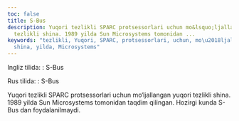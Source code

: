 ```yaml
---
toc: false
title: S-Bus
description: Yuqori tezlikli SPARC protsessorlari uchun mo&lsquo;ljallangan yuqori
  tezlikli shina. 1989 yilda Sun Microsystems tomonidan ...
keywords: "tezlikli, Yuqori, SPARC, protsessorlari, uchun, mo\u2018ljallangan, yuqori,
  shina, yilda, Microsystems"
---
```


Ingliz tilida:
:   S-Bus

Rus tilida:
:   S-Bus

Yuqori tezlikli SPARC protsessorlari uchun mo‘ljallangan yuqori tezlikli shina. 1989 yilda Sun Microsystems tomonidan taqdim qilingan. Hozirgi kunda S-Bus dan foydalanilmaydi.